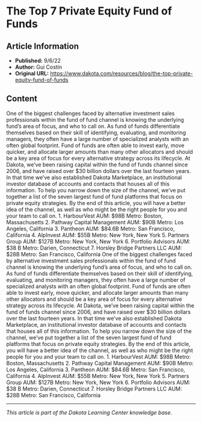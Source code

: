 # The Top 7 Private Equity Fund of Funds

## Article Information
- **Published:** 9/6/22
- **Author:** Gui Costin
- **Original URL:** https://www.dakota.com/resources/blog/the-top-private-equity-fund-of-funds

## Content

One of the biggest challenges faced by alternative investment sales professionals within the fund of fund channel is knowing the underlying fund’s area of focus, and who to call on. As fund of funds differentiate themselves based on their skill of identifying, evaluating, and monitoring managers, they often have a large number of specialized analysts with an often global footprint. Fund of funds are often able to invest early, move quicker, and allocate larger amounts than many other allocators and should be a key area of focus for every alternative strategy across its lifecycle. At Dakota, we’ve been raising capital within the fund of funds channel since 2006, and have raised over $30 billion dollars over the last fourteen years. In that time we’ve also established Dakota Marketplace, an institutional investor database of accounts and contacts that houses all of this information. To help you narrow down the size of the channel, we’ve put together a list of the seven largest fund of fund platforms that focus on private equity strategies. By the end of this article, you will have a better idea of the channel, as well as who might be the right people for you and your team to call on. 1. HarbourVest AUM: $98B Metro: Boston, Massachusetts 2. Pathway Capital Management AUM: $90B Metro: Los Angeles, California 3. Pantheon AUM: $84.6B Metro: San Francisco, California 4. AlpInvest AUM: $55B Metro: New York, New York 5. Partners Group AUM: $127B Metro: New York, New York 6. Portfolio Advisors AUM: $38 B Metro: Darien, Connecticut 7. Horsley Bridge Partners LLC AUM: $28B Metro: San Francisco, California One of the biggest challenges faced by alternative investment sales professionals within the fund of fund channel is knowing the underlying fund’s area of focus, and who to call on. As fund of funds differentiate themselves based on their skill of identifying, evaluating, and monitoring managers, they often have a large number of specialized analysts with an often global footprint. Fund of funds are often able to invest early, move quicker, and allocate larger amounts than many other allocators and should be a key area of focus for every alternative strategy across its lifecycle. At Dakota, we’ve been raising capital within the fund of funds channel since 2006, and have raised over $30 billion dollars over the last fourteen years. In that time we’ve also established Dakota Marketplace, an institutional investor database of accounts and contacts that houses all of this information. To help you narrow down the size of the channel, we’ve put together a list of the seven largest fund of fund platforms that focus on private equity strategies. By the end of this article, you will have a better idea of the channel, as well as who might be the right people for you and your team to call on. 1. HarbourVest AUM: $98B Metro: Boston, Massachusetts 2. Pathway Capital Management AUM: $90B Metro: Los Angeles, California 3. Pantheon AUM: $84.6B Metro: San Francisco, California 4. AlpInvest AUM: $55B Metro: New York, New York 5. Partners Group AUM: $127B Metro: New York, New York 6. Portfolio Advisors AUM: $38 B Metro: Darien, Connecticut 7. Horsley Bridge Partners LLC AUM: $28B Metro: San Francisco, California

---

*This article is part of the Dakota Learning Center knowledge base.*